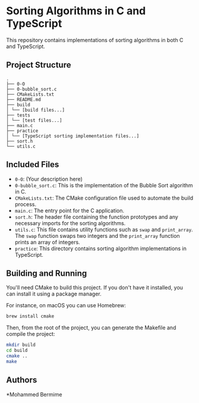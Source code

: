 # Sorting Algorithms in C and TypeScript

This repository contains implementations of sorting algorithms in both C and TypeScript.

## Project Structure

```
.
├── 0-O
├── 0-bubble_sort.c
├── CMakeLists.txt
├── README.md
├── build
│ └── [build files...]
├── tests
│ └── [test files...]
├── main.c
├── practice
│ └── [TypeScript sorting implementation files...]
├── sort.h
└── utils.c
```

## Included Files

- `0-O`: (Your description here)
- `0-bubble_sort.c`: This is the implementation of the Bubble Sort algorithm in C.
- `CMakeLists.txt`: The CMake configuration file used to automate the build process.
- `main.c`: The entry point for the C application.
- `sort.h`: The header file containing the function prototypes and any necessary imports for the sorting algorithms.
- `utils.c`: This file contains utility functions such as `swap` and `print_array`. The `swap` function swaps two integers and the `print_array` function prints an array of integers.
- `practice`: This directory contains sorting algorithm implementations in TypeScript.

## Building and Running

You'll need CMake to build this project. If you don't have it installed, you can install it using a package manager.

For instance, on macOS you can use Homebrew:

```bash
brew install cmake
```

Then, from the root of the project, you can generate the Makefile and compile the project:

```bash
mkdir build
cd build
cmake ..
make
```

## Authors

\*Mohammed Bermime
